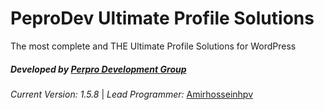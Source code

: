 **PeproDev Ultimate Profile Solutions**
=======================================

The most complete and THE Ultimate Profile Solutions for WordPress

##### **Developed by** [Perpro Development Group](https://pepro.dev/)

*Current Version: 1.5.8* \| *Lead Programmer:* [Amirhosseinhpv](https://hpv.im/)
